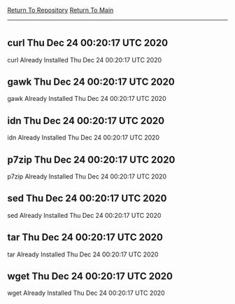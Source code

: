 [Return To Repository](https://github.com/deathbybandaid/piholeparser/)
[Return To Main](https://github.com/deathbybandaid/piholeparser/blob/master/RecentRunLogs/Mainlog.md)
____________________________________
# 
## curl Thu Dec 24 00:20:17 UTC 2020
curl Already Installed Thu Dec 24 00:20:17 UTC 2020
## gawk Thu Dec 24 00:20:17 UTC 2020
gawk Already Installed Thu Dec 24 00:20:17 UTC 2020
## idn Thu Dec 24 00:20:17 UTC 2020
idn Already Installed Thu Dec 24 00:20:17 UTC 2020
## p7zip Thu Dec 24 00:20:17 UTC 2020
p7zip Already Installed Thu Dec 24 00:20:17 UTC 2020
## sed Thu Dec 24 00:20:17 UTC 2020
sed Already Installed Thu Dec 24 00:20:17 UTC 2020
## tar Thu Dec 24 00:20:17 UTC 2020
tar Already Installed Thu Dec 24 00:20:17 UTC 2020
## wget Thu Dec 24 00:20:17 UTC 2020
wget Already Installed Thu Dec 24 00:20:17 UTC 2020
